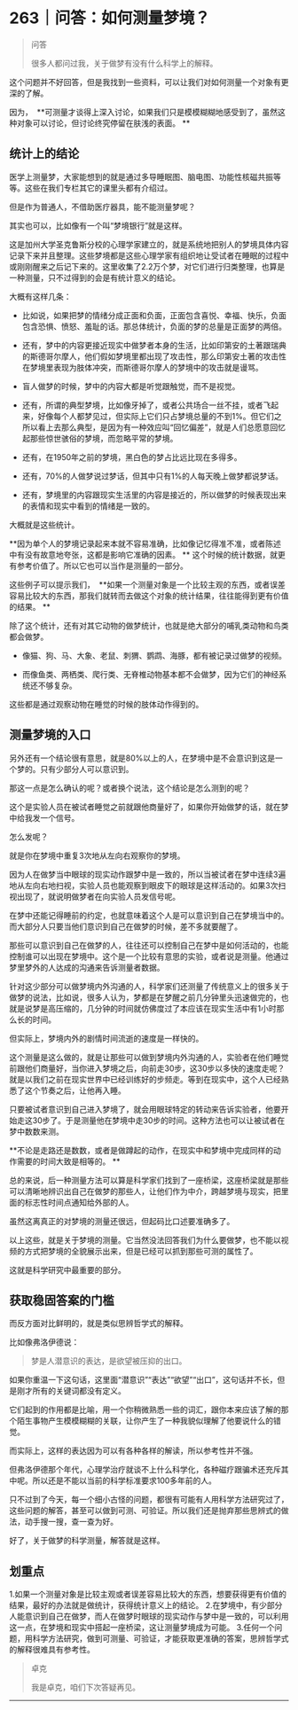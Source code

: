 # 263｜问答：如何测量梦境？

> 问答
> 
> 很多人都问过我，关于做梦有没有什么科学上的解释。

这个问题并不好回答，但是我找到一些资料，可以让我们对如何测量一个对象有更深的了解。

因为，  **可测量才谈得上深入讨论，如果我们只是模模糊糊地感受到了，虽然这种对象可以讨论，但讨论终究停留在肤浅的表面。 **

## 统计上的结论

医学上测量梦，大家能想到的就是通过多导睡眠图、脑电图、功能性核磁共振等等。这些在我们专栏其它的课里头都有介绍过。

但是作为普通人，不借助医疗器具，能不能测量梦呢？

其实也可以，比如像有一个叫“梦境银行”就是这样。

这是加州大学圣克鲁斯分校的心理学家建立的，就是系统地把别人的梦境具体内容记录下来并且整理。这些梦境都是这些心理学家有组织地让受试者在睡眠的过程中或刚刚醒来之后记下来的。这里收集了2.2万个梦，对它们进行归类整理，也算是一种测量，只不过得到的会是有统计意义的结论。 

大概有这样几条：

* 比如说，如果把梦的情绪分成正面和负面，正面包含喜悦、幸福、快乐，负面包含恐惧、愤怒、羞耻的话。那总体统计，负面的梦的总量是正面梦的两倍。

* 还有，梦中的内容更接近现实中做梦者本身的生活，比如印第安的土著跟瑞典的斯德哥尔摩人，他们假如梦境里都出现了攻击性，那么印第安土著的攻击性在梦境里表现为肢体冲突，而斯德哥尔摩人的梦境中的攻击就是谩骂。

* 盲人做梦的时候，梦中的内容大都是听觉跟触觉，而不是视觉。

* 还有，所谓的典型梦境，比如像牙掉了，或者公共场合一丝不挂，或者飞起来，好像每个人都梦见过，但实际上它们只占梦境总量的不到1%。但它们之所以看上去那么典型，是因为有一种效应叫“回忆偏差”，就是人们总愿意回忆起那些惊世骇俗的梦境，而忽略平常的梦境。

* 还有，在1950年之前的梦境，黑白色的梦占比远比现在多得多。

* 还有，70%的人做梦说过梦话，但其中只有1%的人每天晚上做梦都说梦话。

* 还有，梦境里的内容跟现实生活里的内容是接近的，所以做梦的时候表现出来的表情和现实中看到的情绪是一致的。

大概就是这些统计。

 **因为单个人的梦境记录起来本就不容易准确，比如像记忆得准不准，或者陈述中有没有故意地夸张，这都是影响它准确的因素。 ** 这个时候的统计数据，就更有参考价值了。所以它也可以当作是测量的一部分。

这些例子可以提示我们，  **如果一个测量对象是一个比较主观的东西，或者误差容易比较大的东西，那我们就转而去做这个对象的统计结果，往往能得到更有价值的结果。 **

除了这个统计，还有对其它动物的做梦统计，也就是绝大部分的哺乳类动物和鸟类都会做梦。

* 像猫、狗、马、大象、老鼠、刺猬、鹦鹉、海豚，都有被记录过做梦的视频。

* 而像鱼类、两栖类、爬行类、无脊椎动物基本都不会做梦，因为它们的神经系统还不够复杂。

这些都是通过观察动物在睡觉的时候的肢体动作得到的。

## 测量梦境的入口

另外还有一个结论很有意思，就是80%以上的人，在梦境中是不会意识到这是一个梦的。只有少部分人可以意识到。

那这一点是怎么确认的呢？或者换个说法，这个结论是怎么测到的呢？

这个是实验人员在被试者睡觉之前就跟他商量好了，如果你开始做梦的话，就在梦中给我发一个信号。

怎么发呢？

就是你在梦境中重复3次地从左向右观察你的梦境。

因为人在做梦当中眼球的现实动作跟梦中是一致的，所以当被试者在梦中连续3遍地从左向右地扫视，实验人员也能观察到眼皮下的眼球是这样活动的。如果3次扫视出现了，就说明做梦者在向实验人员发信号呢。

在梦中还能记得睡前的约定，也就意味着这个人是可以意识到自己在梦境当中的。而大部分人只要当他们意识到自己在做梦的时候，差不多就要醒了。

那些可以意识到自己在做梦的人，往往还可以控制自己在梦中是如何活动的，也能控制谁可以出现在梦境中。这个是一个比较有意思的实验，或者说是测量。他通过梦里梦外的人达成的沟通来告诉测量者数据。

针对这少部分可以做梦境内外沟通的人，科学家们还测量了传统意义上的很多关于做梦的说法，比如说，很多人认为，梦都是在梦醒之前几分钟里头迅速做完的，也就是说梦是高压缩的，几分钟的时间就仿佛度过了本应该在现实生活中有1小时那么长的时间。

但实际上，梦境内外的剧情时间流逝的速度是一样快的。

这个测量是这么做的，就是让那些可以做到梦境内外沟通的人，实验者在他们睡觉前跟他们商量好，当你进入梦境之后，向前走30步，这30步以多快的速度走呢？就是以我们之前在现实世界中已经训练好的步频走。等到在现实中，这个人已经熟悉了这个节奏之后，让他再入睡。

只要被试者意识到自己进入梦境了，就会用眼球特定的转动来告诉实验者，他要开始走这30步了。于是测量他在梦境中走30步的时间。这种方法也可以让被试者在梦中数数来测。

 **不论是走路还是数数，或者是做蹲起的动作，在现实中和梦境中完成同样的动作需要的时间大致是相等的。 **

总的来说，后一种测量方法可以算是科学家们找到了一座桥梁，这座桥梁就是那些可以清晰地辨识出自己在做梦的那些人，让他们作为中介，跨越梦境与现实，把里面的标志性时间点通知给外部的人。

虽然这离真正的对梦境的测量还很远，但起码比口述要准确多了。

以上这些，就是关于梦境的测量。它当然没法回答我们为什么要做梦，也不能以视频的方式把梦境的全貌展示出来，但是已经可以抓到那些可测的属性了。

这就是科学研究中最重要的部分。

## 获取稳固答案的门槛

而反方面对比鲜明的，就是类似思辨哲学式的解释。

比如像弗洛伊德说：

> 梦是人潜意识的表达，是欲望被压抑的出口。

如果你重温一下这句话，这里面“潜意识”“表达”“欲望”“出口”，这句话并不长，但是刚才所有的关键词都没有定义。

它们起到的作用都是比喻，用一个你稍微熟悉一些的词汇，跟你本来应该了解的那个陌生事物产生模模糊糊的关联，让你产生了一种我貌似理解了他要说什么的错觉。

而实际上，这样的表达因为可以有各种各样的解读，所以参考性并不强。

但弗洛伊德那个年代，心理学治疗就谈不上什么科学化，各种磁疗跟骗术还充斥其中呢。所以还是不能以当前的科学标准要求100多年前的人。

只不过到了今天，每一个细小古怪的问题，都很有可能有人用科学方法研究过了，这些问题的解答，甚至可以做到可测、可验证。所以我们还是抛弃那些思辨式的做法，动手搜一搜，查一查为好。

好了，关于做梦的科学测量，解答就是这样。

## 划重点

1.如果一个测量对象是比较主观或者误差容易比较大的东西，想要获得更有价值的结果，最好的办法就是做统计，获得统计意义上的结论。
2.在梦境中，有少部分人能意识到自己在做梦，而人在做梦时眼球的现实动作与梦中是一致的，可以利用这一点，在梦境和现实中搭起一座桥梁，这让测量梦境成为可能。
3.任何一个问题，用科学方法研究，做到可测量、可验证，才能获取更准确的答案，思辨哲学式的解释很难具有参考性。

> 卓克
> 
> 我是卓克，咱们下次答疑再见。

---
